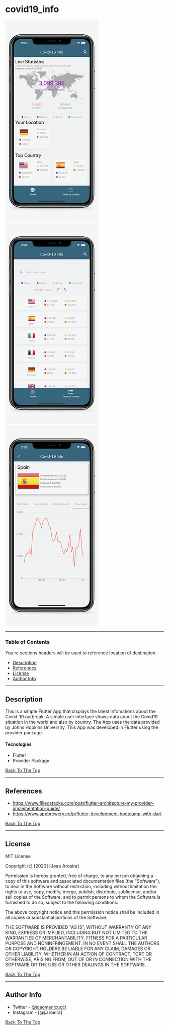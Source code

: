 # covid19_info

![screenshot 1](https://github.com/jaroeira/covid19_info/blob/master/ScreenShot1.jpeg) ![screen shot 2](https://github.com/jaroeira/covid19_info/blob/master/ScreenShot2.jpeg)![screen shot 3](https://github.com/jaroeira/covid19_info/blob/master/ScreenShot3.jpeg)


---

### Table of Contents
You're sections headers will be used to reference location of destination.

- [Description](#description)
- [References](#references)
- [License](#license)
- [Author Info](#author-info)

---

## Description

This is a simple Flutter App that displays the latest infomations about the Covid-19 outbreak. 
A simple user interface shows data about the Covid19 situation in the world and also by country. The App uses the data provided by Johns Hopkins University.
This App was developed in Flutter using the provider package. 



#### Tecnologies

- Flutter
- Provider Package

[Back To The Top](#read-me-template)

---

## References

- https://www.filledstacks.com/post/flutter-architecture-my-provider-implementation-guide/
- https://www.appbrewery.co/p/flutter-development-bootcamp-with-dart

[Back To The Top](#read-me-template)

---

## License

MIT License

Copyright (c) [2020] [Joao Aroeira]

Permission is hereby granted, free of charge, to any person obtaining a copy
of this software and associated documentation files (the "Software"), to deal
in the Software without restriction, including without limitation the rights
to use, copy, modify, merge, publish, distribute, sublicense, and/or sell
copies of the Software, and to permit persons to whom the Software is
furnished to do so, subject to the following conditions:

The above copyright notice and this permission notice shall be included in all
copies or substantial portions of the Software.

THE SOFTWARE IS PROVIDED "AS IS", WITHOUT WARRANTY OF ANY KIND, EXPRESS OR
IMPLIED, INCLUDING BUT NOT LIMITED TO THE WARRANTIES OF MERCHANTABILITY,
FITNESS FOR A PARTICULAR PURPOSE AND NONINFRINGEMENT. IN NO EVENT SHALL THE
AUTHORS OR COPYRIGHT HOLDERS BE LIABLE FOR ANY CLAIM, DAMAGES OR OTHER
LIABILITY, WHETHER IN AN ACTION OF CONTRACT, TORT OR OTHERWISE, ARISING FROM,
OUT OF OR IN CONNECTION WITH THE SOFTWARE OR THE USE OR OTHER DEALINGS IN THE
SOFTWARE.

[Back To The Top](#read-me-template)

---

## Author Info

- Twitter - [@joaomenicucci](https://twitter.com/joaomenicucci)
- Instagram - [@j.aroeira]


[Back To The Top](#read-me-template)
